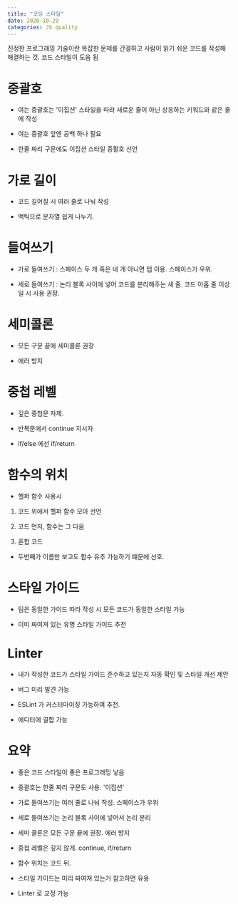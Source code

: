 ```yaml
---
title: "코딩 스타일"
date: 2020-10-29
categories: JS quality
---
```


진정한 프로그래밍 기술이란 복잡한 문제를 간결하고 사람이 읽기 쉬운 코드를 작성해 해결하는 것.
코드 스타일이 도움 됨

# 중괄호

- 여는 중괄호는 '이집션' 스타일을 따라 새로운 줄이 아닌 상응하는 키워드와 같은 줄에 작성

- 여는 중괄호 앞엔 공백 하나 필요

- 한줄 짜리 구문에도 이집션 스타일 중활호 선언

# 가로 길이

- 코드 길어질 시 여러 줄로 나눠 작성

- 백틱으로 문자열 쉽게 나누기.

# 들여쓰기

- 가로 들여쓰기 : 스페이스 두 개 혹은 네 개 아니면 탭 이용. 스페이스가 우위.

- 세로 들여쓰기 : 논리 블록 사이에 넣어 코드를 분리해주는 새 줄. 코드 아홉 줄 이상일 시 사용 권장.

# 세미콜론

- 모든 구문 끝에 세미콜론 권장

- 에러 방지

# 중첩 레벨

- 깊은 중첩문 자제.

- 반복문에서 continue 지시자

- if/else 에선 if/return

# 함수의 위치

- 헬퍼 함수 사용시

1. 코드 위에서 헬퍼 함수 모아 선언

2. 코드 먼저, 함수는 그 다음

3. 혼합 코드

- 두번째가 이름만 보고도 함수 유추 가능하기 떄문에 선호.

# 스타일 가이드

- 팀은 동일한 가이드 따라 작성 시 모든 코드가 동일한 스타일 가능

- 이미 짜여져 있는 유명 스타일 가이드 추천

# Linter

- 내가 작성한 코드가 스타일 가이드 준수하고 있는지 자동 확인 및 스타일 개선 제안

- 버그 미리 발견 가능

- ESLint 가 커스터마이징 가능하여 추천.

- 에디터에 결합 가능

# 요약

- 좋은 코드 스타일이 좋은 프로그래밍 낳음

- 중괄호는 한줄 짜리 구문도 사용. '이집션'

- 가로 들여쓰기는 여러 줄로 나눠 작성. 스페이스가 우위

- 세로 들여쓰기는 논리 블록 사이에 넣어서 논리 분리

- 세미 콜론은 모든 구문 끝에 권장. 에러 방지

- 중첩 레벨은 깊지 않게. continue, if/return

- 함수 위치는 코드 뒤.

- 스타일 가이드는 미리 짜여져 있는거 참고하면 유용

- Linter 로 교정 가능
